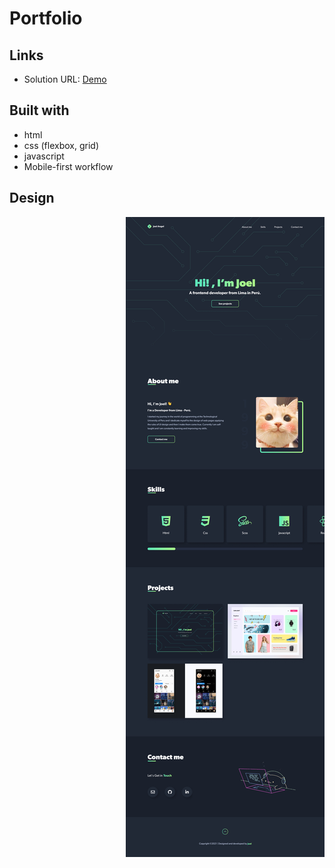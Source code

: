 
# **Portfolio**

## **Links**

- Solution URL: [Demo]()

## **Built with**

- html
- css (flexbox, grid)
- javascript
- Mobile-first workflow

## **Design**


<div  align="center" >
  <img align="right"  style="widht: 5rem;" src="src/assets/design/desktop-design.jpg" />
</div>
